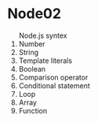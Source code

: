 # Node02

<ol>Node.js syntex<br/>
    <li>Number</li>
    <li>String</li>
    <li>Template literals</li>
    <li>Boolean</li>
    <li>Comparison operator</li>
    <li>Conditional statement</li>
    <li>Loop</li>
    <li>Array</li>
    <li>Function</li>
</ol>